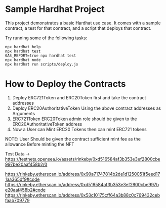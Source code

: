 # Sample Hardhat Project

This project demonstrates a basic Hardhat use case. It comes with a sample contract, a test for that contract, and a script that deploys that contract.

Try running some of the following tasks:

```shell
npx hardhat help
npx hardhat test
GAS_REPORT=true npx hardhat test
npx hardhat node
npx hardhat run scripts/deploy.js
```
# How to Deploy the Contracts

 1. Deploy ERC721Token and ERC20Token first and take the contract addresses
 2. Deploy ERC20AuthoritativeToken Using the above contract addresses as Arguments
 3. ERC721Token ERC20Token admin role should be given to the ERC20AuthoritativeToken address
 4. Now a User can Mint ERC20 Tokens then can mint ERC721 tokens

NOTE: User Should be given the contract sufficient mint fee as the allowance Before minting the NFT  

Test Data ->
https://testnets.opensea.io/assets/rinkeby/0xd516584af3b353e3ef2800cbe997be20aaf458b2/0

https://rinkeby.etherscan.io/address/0x90a71747814b2de1d1250051f5eed171aa365df9#code
https://rinkeby.etherscan.io/address/0xd516584af3b353e3ef2800cbe997be20aaf458b2#code
https://rinkeby.etherscan.io/address/0x53c10175cff64a3b88c0c769432cebfaab709779